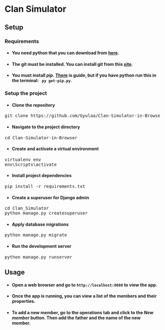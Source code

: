 # Clan Simulator
## Setup
### Requirements
- #### You need python that you can download from [here](https://www.python.org/downloads/ "here").
- #### The git must be installed. You can install git from this [site](http://git-scm.com/ "site").
- #### You must install *pip*. [There](https://pip.pypa.io/en/stable/installation/ "There") is guide, but if you have python run this in the terminal: ``` py get-pip.py```.

### Setup the project
- #### Clone the repository
<pre>
git clone https://github.com/Gyulaa/Clan-Simulator-in-Browser.gitgit clone https://github.com/Gyulaa/Clan-Simulator-in-Browser.git
</pre>

- #### Navigate to the project directory
<pre>
cd Clan-Simulator-in-Browser
</pre>

- #### Create and activate a virtual environment
<pre>
virtualenv env
env\Scripts\activate
</pre>

- #### Install project dependencies
<pre>
pip install -r requirements.txt
</pre>

- #### Create a superuser for Django admin
<pre>
cd Clan_Simulator
python manage.py createsuperuser
</pre>

- #### Apply database migrations
<pre>
python manage.py migrate
</pre>

- #### Run the development server
<pre>
python manage.py runserver
</pre>

## Usage
- #### Open a web browser and go to `http://localhost:8000` to view the app.
- #### Once the app is running, you can view a list of the members and their properties.
- #### To add a new member, go to the operations tab and click to the *New member* button. Then add the father and the name of the new member.
